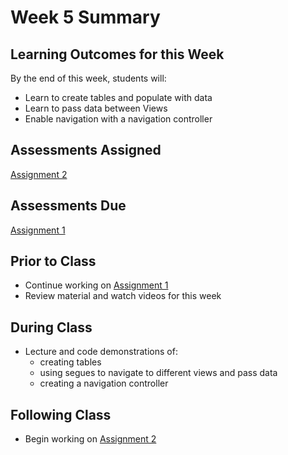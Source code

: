 # Week 5 Summary

## Learning Outcomes for this Week

By the end of this week, students will:

- Learn to create tables and populate with data
- Learn to pass data between Views
- Enable navigation with a navigation controller

## Assessments Assigned

[Assignment 2](/assessments/assignments/assignment-2.md)

## Assessments Due

[Assignment 1](/assessments/assignments/assignment-1.md)

## Prior to Class

- Continue working on [Assignment 1](/assessments/assignments/assignment-1.md)
- Review material and watch videos for this week

## During Class

- Lecture and code demonstrations of:
    - creating tables
    - using segues to navigate to different views and pass data
    - creating a navigation controller

## Following Class

- Begin working on [Assignment 2](/assessments/assignments/assignment-2.md)
